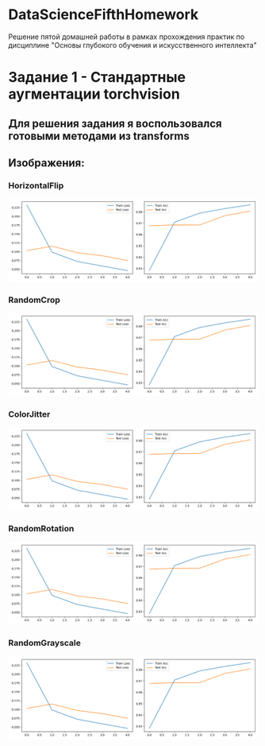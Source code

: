 # DataScienceFifthHomework
Решение пятой домашней работы в рамках прохождения практик по дисциплине "Основы глубокого обучения и искусственного интеллекта"

# Задание 1 - Стандартные аугментации torchvision

## Для решения задания я воспользовался готовыми методами из transforms

## Изображения:

### HorizontalFlip
![FCN модель](https://github.com/Kartowe4ka/DataScienceFourthHomework/blob/main/plots/1.1(FCN).png)

### RandomCrop
![FCN модель](https://github.com/Kartowe4ka/DataScienceFourthHomework/blob/main/plots/1.1(FCN).png)

### ColorJitter
![FCN модель](https://github.com/Kartowe4ka/DataScienceFourthHomework/blob/main/plots/1.1(FCN).png)

### RandomRotation
![FCN модель](https://github.com/Kartowe4ka/DataScienceFourthHomework/blob/main/plots/1.1(FCN).png)

### RandomGrayscale
![FCN модель](https://github.com/Kartowe4ka/DataScienceFourthHomework/blob/main/plots/1.1(FCN).png)

